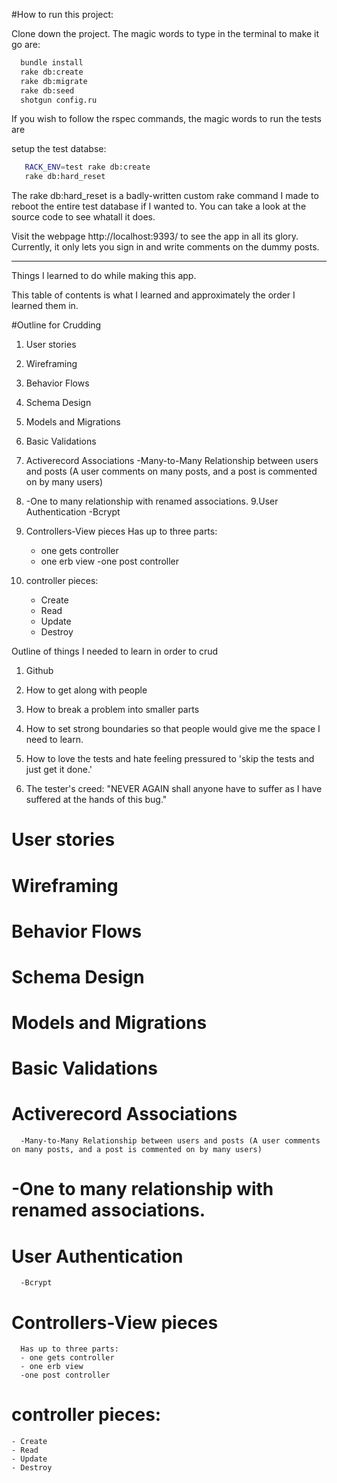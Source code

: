 #How to run this project: 

Clone down the project. The magic words to type in the terminal to make it go are: 

```bash
  bundle install
  rake db:create
  rake db:migrate
  rake db:seed
  shotgun config.ru
```

If you wish to follow the rspec commands, the magic words to run the tests are 

setup the test databse: 

```bash 
   RACK_ENV=test rake db:create
   rake db:hard_reset 
```

The rake db:hard_reset is a badly-written custom rake command I made to reboot the entire test database if I wanted to. You can take a look at the source code to see whatall it does.

Visit the webpage http://localhost:9393/ to see the app in all its glory.  Currently, it only lets you sign in and write comments on the dummy posts.


------------------------------------------------------------------------------------------------------------

Things I learned to do while making this app.

This table of contents is what I learned and approximately the order I learned them in.

#Outline for Crudding

1. User stories 
2. Wireframing
3. Behavior Flows
4. Schema Design
5. Models and Migrations
6. Basic Validations
7. Activerecord Associations 
      -Many-to-Many Relationship between users and posts (A user comments on many posts, and a post is commented on by many users) 
8.    -One to many relationship with renamed associations. 
9.User Authentication
      -Bcrypt

10. Controllers-View pieces
      Has up to three parts: 
      - one gets controller
      - one erb view
      -one post controller

11. controller pieces: 
    - Create 
    - Read 
    - Update
    - Destroy 


Outline of things I needed to learn in order to crud
1. Github 
2. How to get along with people
3. How to break a problem into smaller parts
4. How to set strong boundaries so that people would give me the space I need to learn. 
5. How to love the tests and hate feeling pressured to 'skip the tests and just get it done.'

6. The tester's creed: "NEVER AGAIN shall anyone have to suffer as I have suffered at the hands of this bug." 



# User stories 
# Wireframing
# Behavior Flows
# Schema Design
# Models and Migrations
# Basic Validations
# Activerecord Associations 
      -Many-to-Many Relationship between users and posts (A user comments on many posts, and a post is commented on by many users) 
#    -One to many relationship with renamed associations. 
# User Authentication
      -Bcrypt

# Controllers-View pieces
      Has up to three parts: 
      - one gets controller
      - one erb view
      -one post controller

# controller pieces: 
    - Create 
    - Read 
    - Update
    - Destroy 